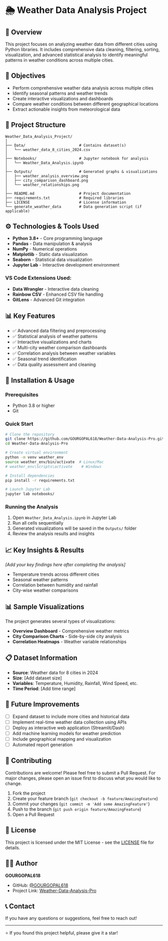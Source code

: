 # 🌦️ Weather Data Analysis Project
## 📌 Overview
This project focuses on analyzing weather data from different cities using Python libraries. It includes comprehensive data cleaning, filtering, sorting, visualization, and advanced statistical analysis to identify meaningful patterns in weather conditions across multiple cities.

## 🎯 Objectives
- Perform comprehensive weather data analysis across multiple cities
- Identify seasonal patterns and weather trends
- Create interactive visualizations and dashboards
- Compare weather conditions between different geographical locations
- Extract actionable insights from meteorological data

## 📁 Project Structure
```
Weather_Data_Analysis_Project/
│
├── Data/                        # Contains dataset(s)
│   └── weather_data_8_cities_2024.csv
│
├── Notebooks/                   # Jupyter notebook for analysis
│   └── Weather_Data_Analysis.ipynb
│
├── Outputs/                     # Generated graphs & visualizations
│   ├── weather_analysis_overview.png
│   ├── city_comparison_dashboard.png
│   └── weather_relationships.png
│
├── README.md                    # Project documentation
├── requirements.txt             # Required libraries
├── LICENSE                      # License information
└── generate_weather_data        # Data generation script (if applicable)
```

## ⚙️ Technologies & Tools Used
- **Python 3.8+** - Core programming language
- **Pandas** - Data manipulation & analysis
- **NumPy** - Numerical operations
- **Matplotlib** - Static data visualization
- **Seaborn** - Statistical data visualization
- **Jupyter Lab** - Interactive development environment

### VS Code Extensions Used:
- **Data Wrangler** - Interactive data cleaning
- **Rainbow CSV** - Enhanced CSV file handling
- **GitLens** - Advanced Git integration

## 📊 Key Features
- ✅ Advanced data filtering and preprocessing
- ✅ Statistical analysis of weather patterns
- ✅ Interactive visualizations and charts
- ✅ Multi-city weather comparison dashboards
- ✅ Correlation analysis between weather variables
- ✅ Seasonal trend identification
- ✅ Data quality assessment and cleaning

## 🚀 Installation & Usage

### Prerequisites
- Python 3.8 or higher
- Git

### Quick Start
```bash
# Clone the repository
git clone https://github.com/GOURGOPAL618/Weather-Data-Analysis-Pro.git
cd Weather-Data-Analysis-Pro

# Create virtual environment
python -m venv weather_env
source weather_env/bin/activate  # Linux/Mac
# weather_env\Scripts\activate    # Windows

# Install dependencies
pip install -r requirements.txt

# Launch Jupyter Lab
jupyter lab notebooks/
```

### Running the Analysis
1. Open `Weather_Data_Analysis.ipynb` in Jupyter Lab
2. Run all cells sequentially
3. Generated visualizations will be saved in the `Outputs/` folder
4. Review the analysis results and insights

## 📈 Key Insights & Results
*[Add your key findings here after completing the analysis]*
- Temperature trends across different cities
- Seasonal weather patterns
- Correlation between humidity and rainfall
- City-wise weather comparisons

## 📊 Sample Visualizations
The project generates several types of visualizations:
- **Overview Dashboard** - Comprehensive weather metrics
- **City Comparison Charts** - Side-by-side city analysis
- **Correlation Heatmaps** - Weather variable relationships

## 📋 Dataset Information
- **Source**: Weather data for 8 cities in 2024
- **Size**: [Add dataset size]
- **Variables**: Temperature, Humidity, Rainfall, Wind Speed, etc.
- **Time Period**: [Add time range]

## 🔮 Future Improvements
- [ ] Expand dataset to include more cities and historical data
- [ ] Implement real-time weather data collection using APIs
- [ ] Deploy as interactive web application (Streamlit/Dash)
- [ ] Add machine learning models for weather prediction
- [ ] Include geographical mapping and visualization
- [ ] Automated report generation

## 🤝 Contributing
Contributions are welcome! Please feel free to submit a Pull Request. For major changes, please open an issue first to discuss what you would like to change.

1. Fork the project
2. Create your feature branch (`git checkout -b feature/AmazingFeature`)
3. Commit your changes (`git commit -m 'Add some AmazingFeature'`)
4. Push to the branch (`git push origin feature/AmazingFeature`)
5. Open a Pull Request

## 📄 License
This project is licensed under the MIT License - see the [LICENSE](LICENSE) file for details.

## 👨‍💻 Author
**GOURGOPAL618**
- GitHub: [@GOURGOPAL618](https://github.com/GOURGOPAL618)
- Project Link: [Weather-Data-Analysis-Pro](https://github.com/GOURGOPAL618/Weather-Data-Analysis-Pro)

## 📞 Contact
If you have any questions or suggestions, feel free to reach out!

---
⭐ If you found this project helpful, please give it a star!
